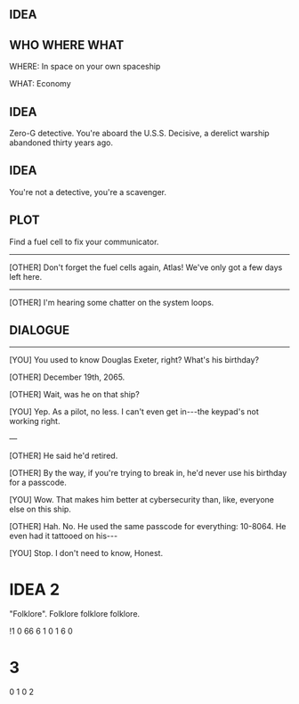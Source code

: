 ## IDEA

## WHO WHERE WHAT

WHERE: In space on your own spaceship

WHAT: Economy


## IDEA

Zero-G detective. You're aboard the U.S.S. Decisive, a derelict warship abandoned thirty years ago.

## IDEA

You're not a detective, you're a scavenger.

## PLOT

Find a fuel cell to fix your communicator.

---

[OTHER] Don't forget the fuel cells again, Atlas! We've only got a few days left here.

---

[OTHER] I'm hearing some chatter on the system loops. 

## DIALOGUE

---

[YOU] You used to know Douglas Exeter, right? What's his birthday?

[OTHER] December 19th, 2065.

[OTHER] Wait, was he on that ship?

[YOU] Yep. As a pilot, no less. I can't even get in---the keypad's not working right.

—

[OTHER] He said he'd retired.

[OTHER] By the way, if you're trying to break in, he'd never use his birthday for a passcode.

[YOU] Wow. That makes him better at cybersecurity than, like, everyone else on this ship.

[OTHER] Hah. No. He used the same passcode for everything: 10-8064. He even had it tattooed on his---

[YOU] Stop. I don't need to know, Honest.

# IDEA 2

"Folklore". Folklore folklore folklore.

!1 0 66
6 1
 0
1 6
 0
# 3
 0
1 0
 2
